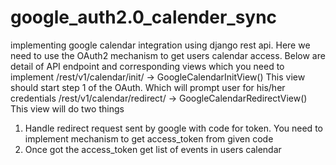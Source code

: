 # google_auth2.0_calender_sync

implementing google calendar
integration using django rest api. Here we need to use the OAuth2 mechanism to
get users calendar access. Below are detail of API endpoint and
corresponding views which you need to implement
/rest/v1/calendar/init/ -> GoogleCalendarInitView()
This view should start step 1 of the OAuth. Which will prompt user for
his/her credentials
/rest/v1/calendar/redirect/ -> GoogleCalendarRedirectView()
This view will do two things
1. Handle redirect request sent by google with code for token. You
need to implement mechanism to get access_token from given
code
2. Once got the access_token get list of events in users calendar
